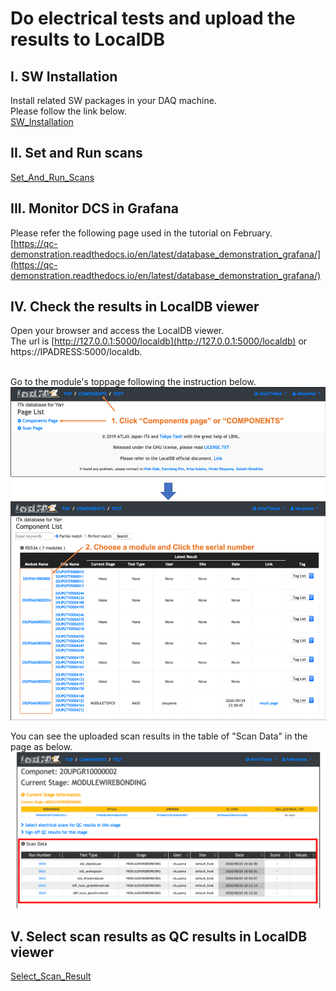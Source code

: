 # Do electrical tests and upload the results to LocalDB

## I. SW Installation

Install related SW packages in your DAQ machine.<br>
Please follow the link below.<br>
[SW_Installation](sw_installation.md)

## II. Set and Run scans 
[Set_And_Run_Scans](set_and_run_scans.md)

## III. Monitor DCS in Grafana

Please refer the following page used in the tutorial on February.<br>
[https://qc-demonstration.readthedocs.io/en/latest/database_demonstration_grafana/](https://qc-demonstration.readthedocs.io/en/latest/database_demonstration_grafana/)<br>

## IV. Check the results in LocalDB viewer
Open your browser and access the LocalDB viewer.<br>
The url is [http://127.0.0.1:5000/localdb](http://127.0.0.1:5000/localdb) or https://IPADRESS:5000/localdb.<br><br>

Go to the module's toppage following the instruction below.<br>
![Go_to_Module_Toppage](images/goto_module_toppage.png)<br>

You can see the uploaded scan results in the table of "Scan Data" in the page as below.<br>
![View_QC_Test](images/view_scans.png)<br>


## V. Select scan results as QC results in LocalDB viewer
[Select_Scan_Result](select_scans.md)
